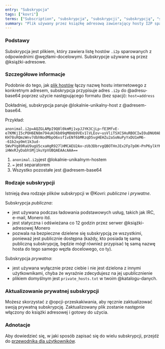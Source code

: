 ```yaml
---
entry: "Subskrypcja"
tags: ["kovri"]
terms: ["Subscription", "subskrypcja", "subskrypcji", "subskrypcją", "subskrypcję", "subsckrypcji"]
summary: "Plik używany przez książkę adresową zawierający hosty I2P sparowane z węzłami docelowymi I2P."
---
```


### Podstawy

Subskrypcja jest plikiem, który zawiera listę hostów `.i2p` sparowanych z odpowiednimi @węzłami-docelowymi. Subskrypcje używane są przez @książki-adresowe.

### Szczegółowe informacje

Podobnie do tego, jak [plik hostów](https://en.wikipedia.org/wiki/Hosts_(file)) łączy nazwę hostu internetowego z konkretnym adresem, subskrypcja przypisuje adres `.i2p` do @adresu-base64 poprzez użycie następującego formatu (bez spacji): `host=address`

Dokładniej, subskrypcja paruje @lokalnie-unikalny-host z @adresem-base64.

Przykład:

```
anonimal.i2p=AQZGLAMpI9Q0l0kmMj1vpJJYK3CjLp~fE3MfvE-e7KMKjI5cPOH6EN8m794uHJ6b09qM8mb9VEv1lVLEov~usVliTSXCSHuRBOCIwIOuDNU0AbVa4BpIx~2sU4TxKhoaA3zQ6VzINoduTdR2IJhPvI5xzezp7dR21CEQGGTbenDslXeQ4iLHFA2~bzp1f7etSl9T2W9RID-KH78sRQmzWnv7dbhNodMbpO6xsf1vENf6bMRzqD5vgHEHZu2aSoNuPyYxDU1eM6--61b2xp9mt1k3ud-5WvPVg89RaU9ugU5cxaHgR927lHMCAEU2Ax~zUb3DbrvgQBOTHnJEx2Fp7pOK~PnP6ylkYKQMfLROosLDXinxOoSKP0UYCh2WgIUPwE7WzJH3PiJVF0~WZ1dZ9mg00c~gzLgmkOxe1NpFRNg6XzoARivNVB5NuWqNxr5WKWMLBGQ9YHvHO1OHhUJTowb9X90BhtHnLK2AHwO6fV-iHWxRJyDabhSMj1kuYpVUBQAEAAcAAA==
```

1. `anonimal.i2p`jest @lokalnie-unikalnym-hostem
2. `=` jest separatorem
3. Wszystko pozostałe jest @adresem-base64

### Rodzaje subskrypcji

Istnieją dwa rodzaje plików subskrypcji w @Kovri: *publiczne* i *prywatne*.

Subskrypcja *publiczna*:
- jest używana podczas ładowania podstawowych usług, takich jak IRC, e-mail, Monero itd.
- jest statyczna i odświeżana co 12 godzin przez serwer @książki-adresowej Monero
- pozwala na bezpieczne dzielene się subskrypcją ze wszystkimi, ponieważ jest publicznie dostępna (każdy, kto posiada tę samą publiczną subskrypcję, będzie mógł również przypisać tę samą nazwę hosta do tego samego węzła docelowego, co ty).

Subskrypcja *prywatna*:
- jest używana wyłącznie przez ciebie i nie jest dzielona z innymi użytkownikami, chyba że wyraźnie zdecydujesz na jej upublicznienie
- plikiem domyślnym jest `private_hosts.txt` w twoim @katalogu-danych.

### Aktualizowanie prywatnej subskrypcji

Możesz skorzystać z @opcji-przeskakiwania, aby ręcznie zaktualizować swoją prywatną subskrypcję. Zaktualizowany plik zostanie następnie włączony do książki adresowej i gotowy do użycia.

### Adnotacje

Aby dowiedzieć się, w jaki sposób zapisać się do wielu subskrypcji, przejdź do [przewodnika dla użytkowników](https://github.com/monero-project/kovri/blob/master/doc/USER_GUIDE.md).
